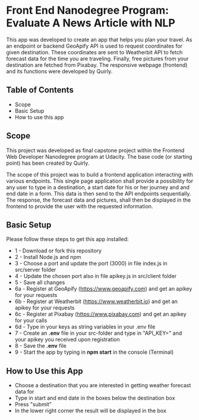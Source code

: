 # Front End Nanodegree Program: Evaluate A News Article with NLP

This app was developed to create an app that helps you plan your travel. As an endpoint or backend GeoApify API is used to request coordinates for given destination. These coordinates are sent to Weatherbit API to fetch forecast
data for the time you are traveling. Finally, free pictures from your destination are fetched from Pixabay. The responsive webpage (frontend) and its functions were developed by Quirly. 

## Table of Contents

* Scope
* Basic Setup
* How to use this app

## Scope

This project was developed as final capstone project within the Frontend Web Developer Nanodegree program at Udacity. The base code (or starting point) has been created by Quirly.

The scope of this project was to build a frontend application interacting with various endpoints. This single page application shall provide a possibility for any user to type in a destination, a start date for his or her journey and and end date in a form. This data is then send to the API endpoints sequentially. The response, the forecast data and pictures, shall then be displayed in the frontend to provide the user with the requested information.

## Basic Setup

Please follow these steps to get this app installed:

* 1 - Download or fork this repository
* 2 - Install Node.js and npm
* 3 - Choose a port and update the port (3000) in file index.js in src/server folder 
* 4 - Update the chosen port also in file apikey.js in src/client folder
* 5 - Save all changes
* 6a - Register at GeoApify (https://www.geoapify.com) and get an apikey for your requests
* 6b - Register at Weatherbit (https://www.weatherbit.io) and get an apikey for your requests
* 6c - Register at Pixabay (https://www.pixabay.com) and get an apikey for your calls
* 6d - Type in your keys as string variables in your .env file
* 7 - Create an **.env** file in your src-folder and type in "API_KEY=" and your apikey you received upon registration
* 8 - Save the **.env** file
* 9 - Start the app by typing in **npm start** in the console (Terminal)


## How to Use this App

* Choose a destination that you are interested in getting weather forecast data for
* Type in start and end date in the boxes below the destination box
* Press "submit"
* In the lower right corner the result will be displayed in the box

